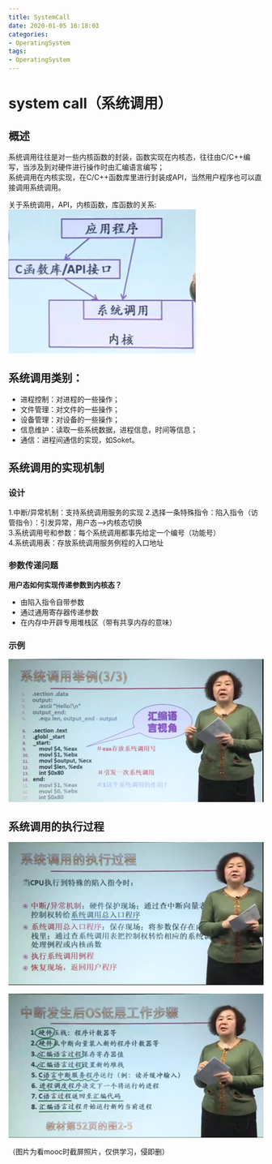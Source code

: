 ```yaml
---
title: SystemCall
date: 2020-01-05 16:18:03
categories:
- OperatingSystem
tags:
- OperatingSystem
---
```


# system call（系统调用）  

## 概述 
系统调用往往是对一些内核函数的封装，函数实现在内核态，往往由C/C++编写，当涉及到对硬件进行操作时由汇编语言编写；  
系统调用在内核实现，在C/C++函数库里进行封装成API，当然用户程序也可以直接调用系统调用。  

关于系统调用，API，内核函数，库函数的关系:  
![关系图](SystemCall/systemcall1.png)


## 系统调用类别：
- 进程控制：对进程的一些操作；
- 文件管理：对文件的一些操作；
- 设备管理：对设备的一些操作；
- 信息维护：读取一些系统数据，进程信息，时间等信息；
- 通信：进程间通信的实现，如Soket。

## 系统调用的实现机制  
### 设计
1.中断/异常机制：支持系统调用服务的实现 
2.选择一条特殊指令：陷入指令（访管指令）：引发异常，用户态-->内核态切换    
3.系统调用号和参数：每个系统调用都事先给定一个编号（功能号）   
4.系统调用表：存放系统调用服务例程的入口地址   
### 参数传递问题
**用户态如何实现传递参数到内核态？**   
- 由陷入指令自带参数  
- 通过通用寄存器传递参数  
- 在内存中开辟专用堆栈区（带有共享内存的意味）
### 示例
![](SystemCall/systemcall2.png)

## 系统调用的执行过程  
![](SystemCall/systemcall3.png)

![](SystemCall/systemcall4.png)

（图片为看mooc时截屏照片，仅供学习，侵即删）

